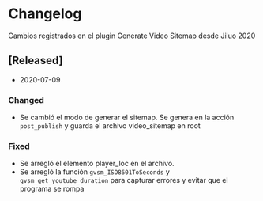 # Changelog
Cambios registrados en el plugin Generate Video Sitemap desde Jiluo 2020

## [Released]
- 2020-07-09

### Changed
- Se cambió el modo de generar el sitemap. Se genera en la acción `post_publish` y guarda el archivo video_sitemap en root

### Fixed
- Se arregló el elemento player_loc en el archivo.
- Se arregló la función `gvsm_ISO8601ToSeconds` y `gvsm_get_youtube_duration` para capturar errores y evitar que el programa se rompa
